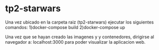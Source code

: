# tp2-starwars
Una vez ubicado en la carpeta raiz (tp2-starwars) ejecutar los siguientes comandos:
  1)docker-compose build
  2)docker-compose up

Una vez que se hayan creado las imagenes y y contenedores, dirigirse al navegador a: localhost:3000 para poder visualizar la aplicacion web.
